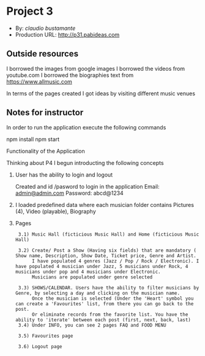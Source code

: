 # Project 3
+ By: *claudio bustamante*
+ Production URL: <http://p31.pabideas.com>

## Outside resources
I borrowed the images from google images
I borrowed the videos from youtube.com
I borrowed the biographies text from https://www.allmusic.com

In terms of the pages created I got ideas by visiting different music venues


## Notes for instructor

In order to run the application execute the following commands

npm install
npm start

Functionality of the Application

Thinking about P4 I begun introducting the following concepts

1) User has the ability to login and logout 

	Created and id /pasword to login in the application
	Email: admin@admin.com
	Password: abcd@1234

2) I loaded predefined data where each musician folder contains
	Pictures (4), Video (playable), Biography
	
3) Pages 

		3.1) Music Hall (ficticious Music Hall) and Home (ficticious Music Hall)
		
		3.2) Create/ Post a Show (Having six fields) that are mandatory ( Show name, Description, Show Date, Ticket price, Genre and Artist.
			 I have populated 4 genres (Jazz / Pop / Rock / Electronic). I have populated 4 musician under Jazz, 5 musicians under Rock, 4 musicians under pop and 4 musicians under Electronic.
			 Musicians are populated under genre selected
		  
		3.3) SHOWS/CALENDAR. Users have the ability to filter musicians by Genre, by selecting a day and clicking on the musician name.
			 Once the musician is selected (Under the 'Heart' symbol you can create a 'Favourites' list, from there you can go back to the post.
			 Or eliminate records from the favorite list. You have the ability to 'iterate' between each post (first, next, back, last)
		3.4) Under INFO, you can see 2 pages FAQ and FOOD MENU
		
		3.5) Favourites page 	
		
		3.6) Logout page
		  

